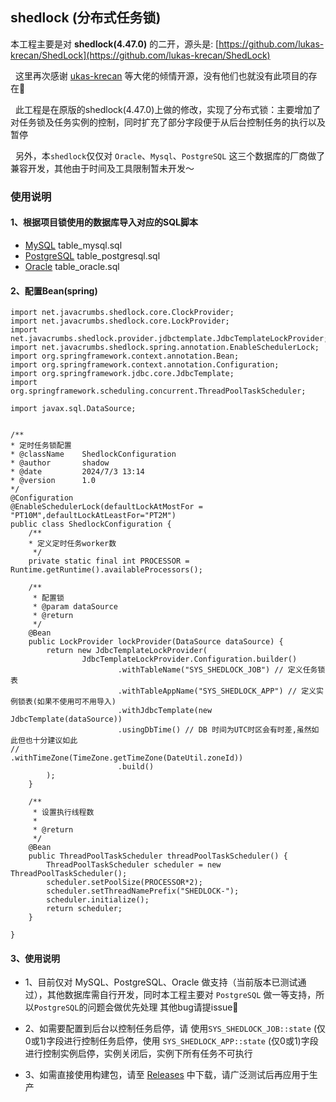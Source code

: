 
## shedlock (分布式任务锁)

 本工程主要是对 **shedlock(4.47.0)** 的二开，源头是: [https://github.com/lukas-krecan/ShedLock](https://github.com/lukas-krecan/ShedLock)

&nbsp;&nbsp;这里再次感谢 [ukas-krecan](https://github.com/lukas-krecan) 等大佬的倾情开源，没有他们也就没有此项目的存在🌹

&nbsp;&nbsp;此工程是在原版的shedlock(4.47.0)上做的修改，实现了分布式锁：主要增加了对任务锁及任务实例的控制，同时扩充了部分字段便于从后台控制任务的执行以及暂停
  
&nbsp;&nbsp;另外，本`shedlock`仅仅对 `Oracle`、`Mysql`、`PostgreSQL` 这三个数据库的厂商做了兼容开发，其他由于时间及工具限制暂未开发～ 

### 使用说明
#### 1、根据项目锁使用的数据库导入对应的SQL脚本

+ [MySQL](documentation%2Ftable_mysql.sql) table_mysql.sql
+ [PostgreSQL](documentation%2Ftable_postgresql.sql) table_postgresql.sql
+ [Oracle](documentation%2Ftable_oracle.sql) table_oracle.sql

#### 2、配置Bean(spring)
```agsl
import net.javacrumbs.shedlock.core.ClockProvider;
import net.javacrumbs.shedlock.core.LockProvider;
import net.javacrumbs.shedlock.provider.jdbctemplate.JdbcTemplateLockProvider;
import net.javacrumbs.shedlock.spring.annotation.EnableSchedulerLock;
import org.springframework.context.annotation.Bean;
import org.springframework.context.annotation.Configuration;
import org.springframework.jdbc.core.JdbcTemplate;
import org.springframework.scheduling.concurrent.ThreadPoolTaskScheduler;

import javax.sql.DataSource;


/**
* 定时任务锁配置
* @className    ShedlockConfiguration
* @author       shadow
* @date         2024/7/3 13:14
* @version      1.0
*/
@Configuration
@EnableSchedulerLock(defaultLockAtMostFor = "PT10M",defaultLockAtLeastFor="PT2M")
public class ShedlockConfiguration {
    /**
    * 定义定时任务worker数
     */
    private static final int PROCESSOR = Runtime.getRuntime().availableProcessors();

    /**
     * 配置锁
     * @param dataSource
     * @return
     */
    @Bean
    public LockProvider lockProvider(DataSource dataSource) {
        return new JdbcTemplateLockProvider(
                JdbcTemplateLockProvider.Configuration.builder()
                        .withTableName("SYS_SHEDLOCK_JOB") // 定义任务锁表
                        .withTableAppName("SYS_SHEDLOCK_APP") // 定义实例锁表(如果不使用可不用导入)
                        .withJdbcTemplate(new JdbcTemplate(dataSource))
                        .usingDbTime() // DB 时间为UTC时区会有时差,虽然如此但也十分建议如此
//                        .withTimeZone(TimeZone.getTimeZone(DateUtil.zoneId))
                        .build()
        );
    }

    /**
     * 设置执行线程数
     *
     * @return
     */
    @Bean
    public ThreadPoolTaskScheduler threadPoolTaskScheduler() {
        ThreadPoolTaskScheduler scheduler = new ThreadPoolTaskScheduler();
        scheduler.setPoolSize(PROCESSOR*2);
        scheduler.setThreadNamePrefix("SHEDLOCK-");
        scheduler.initialize();
        return scheduler;
    }

}

```
 
#### 3、使用说明
+ 1、目前仅对 MySQL、PostgreSQL、Oracle 做支持（当前版本已测试通过），其他数据库需自行开发，同时本工程主要对 `PostgreSQL` 做一等支持，所以`PostgreSQL`的问题会做优先处理
其他bug请提issue🌹

+ 2、如需要配置到后台以控制任务启停，请 使用`SYS_SHEDLOCK_JOB::state` (仅0或1)字段进行控制任务启停，使用 `SYS_SHEDLOCK_APP::state` (仅0或1)字段进行控制实例启停，实例关闭后，实例下所有任务不可执行

+ 3、如需直接使用构建包，请至 [Releases](https://github.com/funnyzpc/shedlock/releases) 中下载，请广泛测试后再应用于生产

